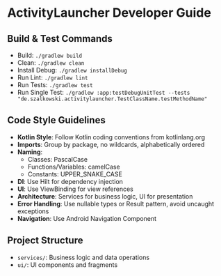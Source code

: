 # ActivityLauncher Developer Guide

## Build & Test Commands
- Build: `./gradlew build`
- Clean: `./gradlew clean`
- Install Debug: `./gradlew installDebug`
- Run Lint: `./gradlew lint`
- Run Tests: `./gradlew test`
- Run Single Test: `./gradlew :app:testDebugUnitTest --tests "de.szalkowski.activitylauncher.TestClassName.testMethodName"`

## Code Style Guidelines
- **Kotlin Style**: Follow Kotlin coding conventions from kotlinlang.org
- **Imports**: Group by package, no wildcards, alphabetically ordered
- **Naming**:
  - Classes: PascalCase
  - Functions/Variables: camelCase
  - Constants: UPPER_SNAKE_CASE
- **DI**: Use Hilt for dependency injection
- **UI**: Use ViewBinding for view references
- **Architecture**: Services for business logic, UI for presentation
- **Error Handling**: Use nullable types or Result pattern, avoid uncaught exceptions
- **Navigation**: Use Android Navigation Component

## Project Structure
- `services/`: Business logic and data operations
- `ui/`: UI components and fragments